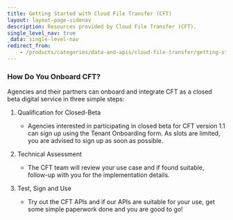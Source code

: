 ```yaml
---
title: Getting Started with Cloud File Transfer (CFT)
layout: layout-page-sidenav
description: Resources provided by Cloud File Transfer (CFT).
single_level_nav: true
_data: single-level-nav
redirect_from:
    - /products/categories/data-and-apis/cloud-file-transfer/getting-started.html
---
```


### How Do You Onboard CFT?

Agencies and their partners can onboard and integrate CFT as a closed beta digital service in three simple steps:

1. Qualification for Closed-Beta
	- Agencies interested in participating in closed beta for CFT version 1.1 can sign up using the Tenant Onboarding form. As slots are limited, you are advised to sign up as soon as possible.

2. Technical Assessment
	- The CFT team will review your use case and if found suitable, follow-up with you for the implementation details.
	
3. Test, Sign and Use
	- Try out the CFT APIs and if our APIs are suitable for your use, get some simple paperwork done and you are good to go!
